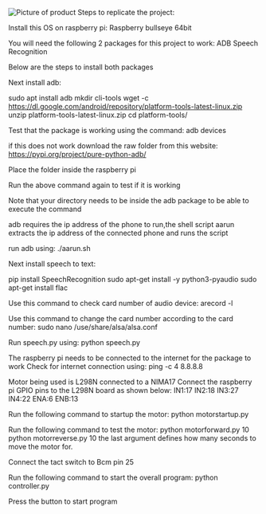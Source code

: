 ![Picture of product](https://github.com/Nabeelkii/Automated-Food-Printer/tree/master/Readme/Product.jpg)
Steps to replicate the project:

Install this OS on raspberry pi:
Raspberry bullseye 64bit

You will need the following 2 packages for this project to work:
ADB
Speech Recognition

Below are the steps to install both packages

Next install adb:

sudo apt install adb 
mkdir cli-tools
wget -c https://dl.google.com/android/repository/platform-tools-latest-linux.zip
unzip platform-tools-latest-linux.zip 
cd platform-tools/

Test that the package is working using the command:
adb devices

if this does not work download the raw folder from this website:
https://pypi.org/project/pure-python-adb/

Place the folder inside the raspberry pi

Run the above command again to test if it is working

Note that your directory needs to be inside the adb package to be able to execute the command

adb requires the ip address of the phone to run,the shell script aarun extracts the ip address of the connected phone and runs the script

run adb using:
./aarun.sh



Next install speech to text:

pip install SpeechRecognition
sudo apt-get install -y python3-pyaudio
sudo apt-get install flac

Use this command to check card number of audio device:
arecord -l

Use this command to change the card number according to the card number:
sudo nano /use/share/alsa/alsa.conf

Run speech.py using:
python speech.py

The raspberry pi needs to be connected to the internet for the package to work
Check for internet connection using:
ping -c 4 8.8.8.8

Motor being used is L298N connected to a NIMA17
Connect the raspberry pi GPIO pins to the L298N board as shown below:
IN1:17
IN2:18
IN3:27
IN4:22
ENA:6
ENB:13

Run the following command to startup the motor:
python motorstartup.py

Run the following command to test the motor:
python motorforward.py 10     
python motorreverse.py 10
the last argument defines how many seconds to move the motor for.

Connect the tact switch to Bcm pin 25

Run the following command to start the overall program:
python controller.py

Press the button to start program
